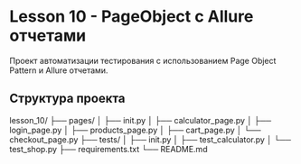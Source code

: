 # Lesson 10 - PageObject с Allure отчетами

Проект автоматизации тестирования с использованием Page Object Pattern и Allure отчетами.

## Структура проекта
lesson_10/
├── pages/
│ ├── init.py
│ ├── calculator_page.py
│ ├── login_page.py
│ ├── products_page.py
│ ├── cart_page.py
│ └── checkout_page.py
├── tests/
│ ├── init.py
│ ├── test_calculator.py
│ └── test_shop.py
├── requirements.txt
└── README.md